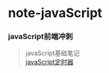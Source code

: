 # note-javaScript
### javaScript前端冲刺<br>
> javaScript基础笔记<br>
[javaScript定时器](https://github.com/MrWeilian/note-javaScript/issues/1)<br>
